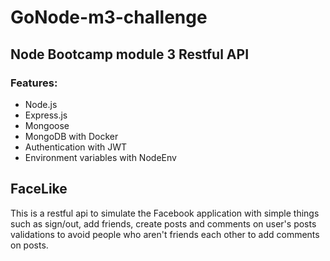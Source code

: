 # GoNode-m3-challenge

## Node Bootcamp module 3 Restful API
### Features:

* Node.js
* Express.js
* Mongoose
* MongoDB with Docker
* Authentication with JWT
* Environment variables with NodeEnv

## FaceLike
This is a restful api to simulate the Facebook application with simple things such as sign/out, add friends, create posts and comments on user's posts
validations to avoid people who aren't friends each other to add comments on posts.
